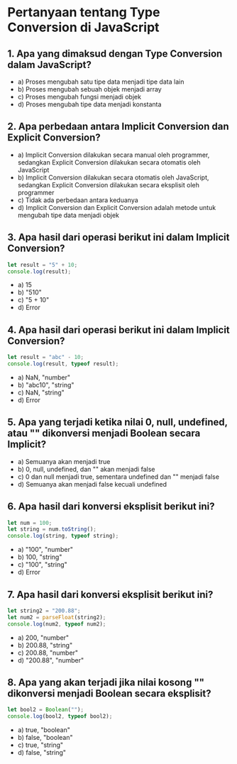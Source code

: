 # Pertanyaan tentang Type Conversion di JavaScript

## 1. Apa yang dimaksud dengan Type Conversion dalam JavaScript?
- a) Proses mengubah satu tipe data menjadi tipe data lain
- b) Proses mengubah sebuah objek menjadi array
- c) Proses mengubah fungsi menjadi objek
- d) Proses mengubah tipe data menjadi konstanta

## 2. Apa perbedaan antara Implicit Conversion dan Explicit Conversion?
- a) Implicit Conversion dilakukan secara manual oleh programmer, sedangkan Explicit Conversion dilakukan secara otomatis oleh JavaScript
- b) Implicit Conversion dilakukan secara otomatis oleh JavaScript, sedangkan Explicit Conversion dilakukan secara eksplisit oleh programmer
- c) Tidak ada perbedaan antara keduanya
- d) Implicit Conversion dan Explicit Conversion adalah metode untuk mengubah tipe data menjadi objek

## 3. Apa hasil dari operasi berikut ini dalam Implicit Conversion?

```javascript
let result = "5" + 10;
console.log(result);
```

- a) 15
- b) "510"
- c) "5 + 10"
- d) Error

## 4. Apa hasil dari operasi berikut ini dalam Implicit Conversion?

```javascript
let result = "abc" - 10;
console.log(result, typeof result);
```
- a) NaN, "number"
- b) "abc10", "string"
- c) NaN, "string"
- d) Error

## 5. Apa yang terjadi ketika nilai 0, null, undefined, atau "" dikonversi menjadi Boolean secara Implicit?
- a) Semuanya akan menjadi true
- b) 0, null, undefined, dan "" akan menjadi false
- c) 0 dan null menjadi true, sementara undefined dan "" menjadi false
- d) Semuanya akan menjadi false kecuali undefined

## 6. Apa hasil dari konversi eksplisit berikut ini?

```javascript
let num = 100;
let string = num.toString();
console.log(string, typeof string);
```
- a) "100", "number"
- b) 100, "string"
- c) "100", "string"
- d) Error

## 7. Apa hasil dari konversi eksplisit berikut ini?
```javascript
let string2 = "200.88";
let num2 = parseFloat(string2);
console.log(num2, typeof num2);
```
- a) 200, "number"
- b) 200.88, "string"
- c) 200.88, "number"
- d) "200.88", "number"

## 8. Apa yang akan terjadi jika nilai kosong "" dikonversi menjadi Boolean secara eksplisit?
```javascript
let bool2 = Boolean("");
console.log(bool2, typeof bool2);
```
- a) true, "boolean"
- b) false, "boolean"
- c) true, "string"
- d) false, "string"